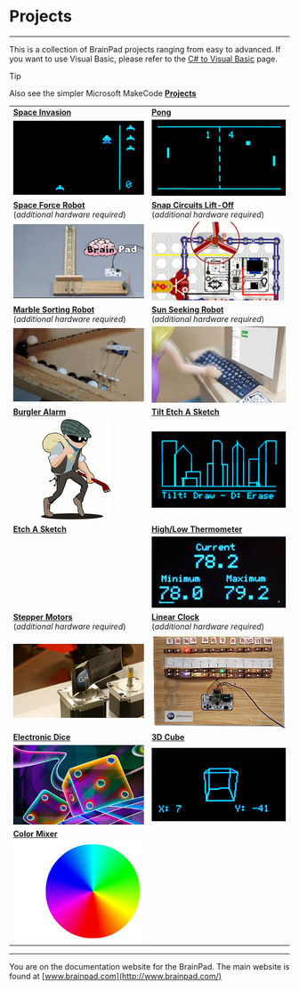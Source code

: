 # Projects
---

This is a collection of BrainPad projects ranging from easy to advanced. If you want to use Visual Basic, please refer to the [C# to Visual Basic](../go-beyond/vb/csharp-to-vb.md) page.

> [!Tip]
> Also see the simpler Microsoft MakeCode [**Projects**](../start-making/projects.md)

|  |  |
|--|--|
| [**Space Invasion**](space-invasion.md)  |  [**Pong**](pong.md)  |
| [![Space Invasion](images/space-invasion.gif)](space-invasion.md) | [![Pong](images/pong.gif)](pong.md) |
| [**Space Force Robot**](space-force.md)</br>(*additional hardware required*) | [**Snap Circuits Lift-Off**](lift-off.md)</br>(*additional hardware required*) |
| [![Space Force](images/space-force.gif)](space-force.md) | [![Snap Circuits](images/snap-circuits.gif)](lift-off.md) |
| [**Marble Sorting Robot**](marble-sorter.md)</br>(*additional hardware required*) | [**Sun Seeking Robot**](sun-seeker.md)</br>(*additional hardware required*) |
| [![Marble Sorter](images/marble-sorter.gif)](marble-sorter.md) | [![Sun seeker](images/sun-seeker.gif)](sun-seeker.md) |
| [**Burgler Alarm**](burglar-alarm.md) | [**Tilt Etch A Sketch**](tilt-etch-a-sketch.md) |
| [![Burglar](images/burglar.gif)](burglar-alarm.md) | [![Tilt Etch A Sketch](images/tilt-etch-a-sketch.gif)](tilt-etch-a-sketch.md) |
| [**Etch A Sketch**](etch-a-sketch.md) | [**High/Low Thermometer**](high-low-thermometer.md) |
|  | [![Thermometer Screen](images/thermometer.gif)](high-low-thermometer.md) |
| [**Stepper Motors**](stepper-motors.md)</br>(*additional hardware required*) | [**Linear Clock**](linear-clock.md)</br>(*additional hardware required*) |
| [![Stepper Motor](images/stepper-motor.png)](stepper-motors.md) | [![Linear Clock](images/linear-clock.jpg)](linear-clock.md) |
| [**Electronic Dice**](electronic-dice.md) | [**3D Cube**](3d-cube.md) |
| [![Dice](images/dice.jpg)](electronic-dice.md) | [![3D Cube](images/3d-cube.gif)](3d-cube.md) |
| [**Color Mixer**](color-mixer.md) |  |
| [![Color Wheel](images/color-wheel.jpg)](color-mixer.md) |  |


---
You are on the documentation website for the BrainPad. The main website is found at [www.brainpad.com](http://www.brainpad.com/)
